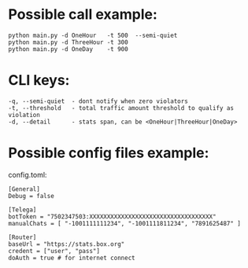 
# Possible call example:
```
python main.py -d OneHour   -t 500  --semi-quiet
python main.py -d ThreeHour -t 300
python main.py -d OneDay    -t 900
```

# CLI keys:
```
-q, --semi-quiet  - dont notify when zero violators
-t, --threshold   - total traffic amount threshold to qualify as violation
-d, --detail      - stats span, can be <OneHour|ThreeHour|OneDay>
```

# Possible config files example:

config.toml:
```
[General]
Debug = false

[Telega]
botToken = "7502347503:XXXXXXXXXXXXXXXXXXXXXXXXXXXXXXXXXXX"
manualChats = [ "-1001111111234", "-1001111811234", "7891625487" ]

[Router]
baseUrl = "https://stats.box.org"
credent = ["user", "pass"]
doAuth = true # for internet connect

```
